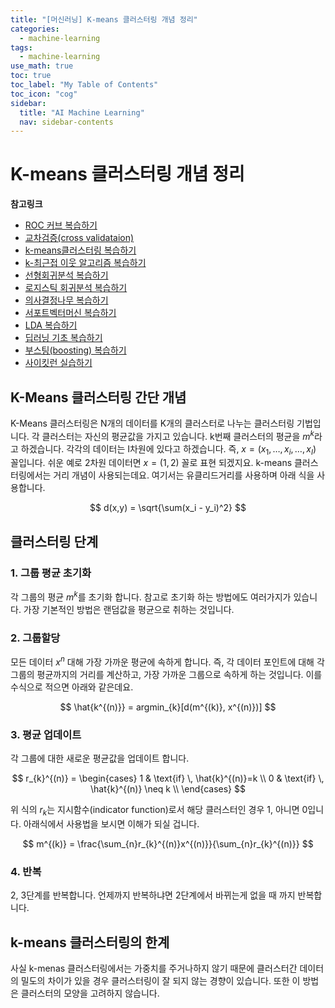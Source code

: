 ```yaml
---
title: "[머신러닝] K-means 클러스터링 개념 정리" 
categories:
  - machine-learning
tags:
  - machine-learning
use_math: true
toc: true
toc_label: "My Table of Contents"
toc_icon: "cog"
sidebar:
  title: "AI Machine Learning"
  nav: sidebar-contents
---
```


# K-means 클러스터링 개념 정리

**참고링크**
* [ROC 커브 복습하기](https://losskatsu.github.io/machine-learning/stat-roc-curve/)
* [교차검증(cross validataion)](https://losskatsu.github.io/machine-learning/cross-validation/)
* [k-means클러스터링 복습하기](https://losskatsu.github.io/machine-learning/kmeans-clustering/)
* [k-최근접 이웃 알고리즘 복습하기](https://losskatsu.github.io/machine-learning/knn/)
* [선형회귀분석 복습하기](https://losskatsu.github.io/statistics/simple-regression/)
* [로지스틱 회귀분석 복습하기](https://losskatsu.github.io/statistics/logistic-regression/)
* [의사결정나무 복습하기](https://losskatsu.github.io/machine-learning/decision-tree/)
* [서포트벡터머신 복습하기](https://losskatsu.github.io/machine-learning/svm/)
* [LDA 복습하기](https://losskatsu.github.io/machine-learning/lda/)
* [딥러닝 기초 복습하기](https://losskatsu.github.io/machine-learning/dl-basic01/)
* [부스팅(boosting) 복습하기](https://losskatsu.github.io/machine-learning/boosting/)
* [사이킷런 실습하기](https://losskatsu.github.io/machine-learning/sklearn/)


## K-Means 클러스터링 간단 개념

K-Means 클러스터링은 N개의 데이터를 K개의 클러스터로 나누는 클러스터링 기법입니다. 
각 클러스터는 자신의 평균값을 가지고 있습니다. 
k번째 클러스터의 평균을 $m^{k}$라고 하겠습니다. 
각각의 데이터는 I차원에 있다고 하겠습니다. 
즉, $x=(x_1, \dots , x_i, \dots , x_I)$ 꼴입니다. 
쉬운 예로 2차원 데이터면 $x=(1,2)$ 꼴로 표현 되겠지요. 
k-means 클러스터링에서는 거리 개념이 사용되는데요. 
여기서는 유클리드거리를 사용하며 아래 식을 사용합니다. 

$$ d(x,y) = \sqrt{\sum(x_i - y_i)^2} $$


## 클러스터링 단계 

### 1. 그룹 평균 초기화
각 그룹의 평균 $m^{k}$를 초기화 합니다. 참고로 초기화 하는 방법에도 여러가지가 있습니다. 
가장 기본적인 방법은 랜덤값을 평균으로 취하는 것입니다. 

### 2. 그룹할당
모든 데이터 $x^{n}$ 대해 가장 가까운 평균에 속하게 합니다. 
즉, 각 데이터 포인트에 대해 각 그룹의 평균까지의 거리를 계산하고, 가장 가까운 그룹으로 속하게 하는 것입니다. 
이를 수식으로 적으면 아래와 같은데요. 

$$ \hat{k^{(n)}} = argmin_{k}[d(m^{(k)}, x^{(n)})] $$

### 3. 평균 업데이트
각 그룹에 대한 새로운 평균값을 업데이트 합니다.

$$ 
r_{k}^{(n)} = 
\begin{cases}
1 & \text{if} \, \hat{k}^{(n)}=k \\
0 & \text{if} \, \hat{k}^{(n)} \neq k \\
\end{cases}
$$

위 식의 $r_{k}$는 지시함수(indicator function)로서 해당 클러스터인 경우 1, 아니면 0입니다. 
아래식에서 사용법을 보시면 이해가 되실 겁니다. 

$$ m^{(k)} = \frac{\sum_{n}r_{k}^{(n)}x^{(n)}}{\sum_{n}r_{k}^{(n)}} $$

### 4. 반복
2, 3단계를 반복합니다. 언제까지 반복하냐면 2단계에서 바뀌는게 없을 때 까지 반복합니다. 


## k-means 클러스터링의 한계

사실 k-menas 클러스터링에서는 가중치를 주거나하지 않기 때문에 클러스터간 데이터의 밀도의 차이가 있을 경우 클러스터링이 잘 되지 않는 경향이 있습니다. 
또한 이 방법은 클러스터의 모양을 고려하지 않습니다. 
